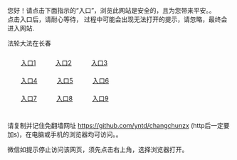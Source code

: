 您好！请点击下面指示的“入口”，浏览此网站是安全的，且为您带来平安。。 <br/>
点击入口后，请耐心等待， 过程中可能会出现无法打开的提示，请忽略，最终会进入网站. </br>

法轮大法在长春<br/>
<div style="padding:10px"><a style="margin:20px" target="_blank" href="https://d31j6if1wnvt5i.cloudfront.net/2Qpsp?kmmjltm" id="ccLink1" rel="nofollow">入口1</a> <a target="_blank" style="margin:20px" href="https://dlajbz0dbug70.cloudfront.net/2Qpsp?mafvur" id="ccLink2" rel="nofollow">入口2</a> <a style="margin:20px" target="_blank" href="https://d2rhiw1hhk47lj.cloudfront.net/2Qpsp?rsbnlzdd" id="ccLink3" rel="nofollow">入口3</a></div>

<div style="padding:10px" ><a style="margin:20px" target="_blank" href="https://d31j6if1wnvt5i.cloudfront.net/2Qpsp?kmmjltm" id="ccLink4" rel="nofollow">入口4</a> <a style="margin:20px" href="https://dlajbz0dbug70.cloudfront.net/2Qpsp?mafvur" target="_blank" id="ccLink5" rel="nofollow">入口5</a> <a style="margin:20px" href="https://d2rhiw1hhk47lj.cloudfront.net/2Qpsp?rsbnlzdd" target="_blank" id="ccLink6" rel="nofollow">入口6</a></div>

<div style="padding:10px"><a style="margin:20px" target="_blank" href="https://d31j6if1wnvt5i.cloudfront.net/2Qpsp?kmmjltm" id="ccLink7" rel="nofollow">入口7</a> <a style="margin:20px" href="https://dlajbz0dbug70.cloudfront.net/2Qpsp?mafvur" target="_blank" id="ccLink8" rel="nofollow">入口8</a> <a style="margin:20px" target="_blank" href="https://d2rhiw1hhk47lj.cloudfront.net/2Qpsp?rsbnlzdd" id="ccLink9" rel="nofollow">入口9</a></div>

<br/>



请复制并记住免翻墙网址 https://github.com/yntd/changchunzx (http后一定要加s)，在电脑或手机的浏览器均可访问。。<br/>

微信如提示停止访问该网页，须先点击右上角，选择浏览器打开。
